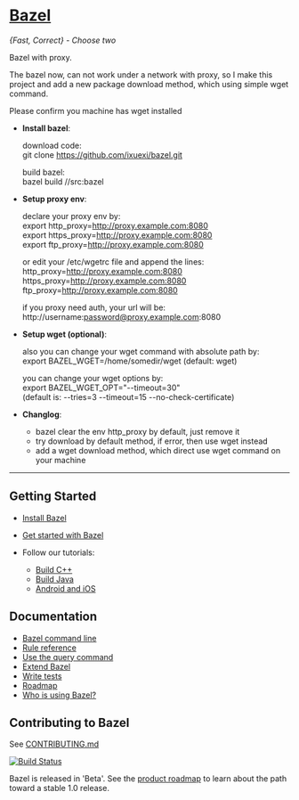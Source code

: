 # [Bazel](https://bazel.build)

*{Fast, Correct} - Choose two*

Bazel with proxy.

  The bazel now, can not work under a network with proxy, so I
  make this project and add a new package download method, 
  which using simple wget command.

  Please confirm you machine has wget installed

  * **Install bazel**:<br>
  
    download code:<br>
      git clone https://github.com/ixuexi/bazel.git<br>

    build bazel:<br>
      bazel build //src:bazel
    
  * **Setup proxy env**:<br>
  
    declare your proxy env by:<br>
      export http_proxy=http://proxy.example.com:8080<br>
      export https_proxy=http://proxy.example.com:8080<br>
      export ftp_proxy=http://proxy.example.com:8080<br>
    
    or edit your /etc/wgetrc file and append the lines:<br>
      http_proxy=http://proxy.example.com:8080<br>
      https_proxy=http://proxy.example.com:8080<br>
      ftp_proxy=http://proxy.example.com:8080<br>

    if you proxy need auth, your url will be:<br>
      http://username:password@proxy.example.com:8080

  * **Setup wget (optional)**:
  
    also you can change your wget command with absolute path by:<br>
      export BAZEL_WGET=/home/somedir/wget  (default: wget)<br>

    you can change your wget options by:<br>
      export BAZEL_WGET_OPT="--timeout=30"<br>
      (default is: --tries=3 --timeout=15 --no-check-certificate)

  * **Changlog**:
    - bazel clear the env http_proxy by default, just remove it
    - try download by default method, if error, then use wget instead
    - add a wget download method, which direct use wget command on your machine
    
--------

## Getting Started

  * [Install Bazel](https://docs.bazel.build/install.html)
  * [Get started with Bazel](https://docs.bazel.build/getting-started.html)
  * Follow our tutorials:

    - [Build C++](https://docs.bazel.build/tutorial/cpp.html)
    - [Build Java](https://docs.bazel.build/tutorial/java.html)
    - [Android and iOS](https://docs.bazel.build/tutorial/app.html)

## Documentation

  * [Bazel command line](https://docs.bazel.build/user-manual.html)
  * [Rule reference](https://docs.bazel.build/be/overview.html)
  * [Use the query command](https://docs.bazel.build/query.html)
  * [Extend Bazel](https://docs.bazel.build/skylark/index.html)
  * [Write tests](https://docs.bazel.build/test-encyclopedia.html)
  * [Roadmap](https://bazel.build/roadmap.html)
  * [Who is using Bazel?](https://github.com/bazelbuild/bazel/wiki/Bazel-Users)

## Contributing to Bazel

See [CONTRIBUTING.md](CONTRIBUTING.md)

[![Build Status](http://ci.bazel.io/buildStatus/icon?job=bazel-tests)](http://ci.bazel.io/job/bazel-tests)

Bazel is released in 'Beta'.
See the [product roadmap](https://bazel.build/roadmap.html) to learn about the
path toward a stable 1.0 release.
